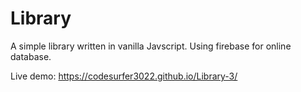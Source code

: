 # Library

A simple library written in vanilla Javscript. Using firebase for online database.

Live demo: https://codesurfer3022.github.io/Library-3/